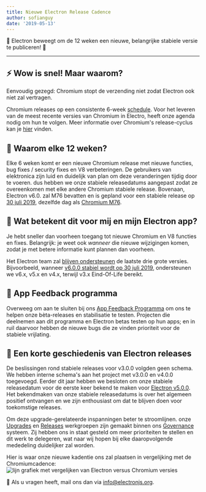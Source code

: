 ```yaml
---
title: Nieuwe Electron Release Cadence
author: sofianguy
date: '2019-05-13'
---
```


🎉 Electron beweegt om de 12 weken een nieuwe, belangrijke stabiele versie te publiceren! 🎉

---

## ⚡ Wow is snel! Maar waarom?

Eenvoudig gezegd: Chromium stopt de verzending niet zodat Electron ook niet zal vertragen.

Chromium releases op een consistente 6-week [schedule](https://www.chromium.org/developers/calendar). Voor het leveren van de meest recente versies van Chromium in Electro, heeft onze agenda nodig om hun te volgen. Meer informatie over Chromium's release-cyclus kan je [hier](https://chromium.googlesource.com/chromium/src/+/master/docs/process/release_cycle.md) vinden.

## 🚀 Waarom elke 12 weken?

Elke 6 weken komt er een nieuwe Chromium release met nieuwe functies, bug fixes / security fixes en V8 verbeteringen. De gebruikers van elektronica zijn luid en duidelijk van plan om deze veranderingen tijdig door te voeren. dus hebben we onze stabiele releasedatums aangepast zodat ze overeenkomen met elke andere Chromium stabiele release. Bovenaan, Electron v6.0. zal M76 bevatten en is gepland voor een stabiele release op [30 juli 2019](https://electronjs.org/docs/tutorial/electron-timelines#600-release-schedule), dezelfde dag als [Chromium M76](https://www.chromestatus.com/features/schedule).

## 🚧 Wat betekent dit voor mij en mijn Electron app?

Je hebt sneller dan voorheen toegang tot nieuwe Chromium en V8 functies en fixes. Belangrijk: je weet ook _wanneer_ die nieuwe wijzigingen komen, zodat je met betere informatie kunt plannen dan voorheen.

Het Electron team zal [blijven ondersteunen](https://electronjs.org/docs/tutorial/support#supported-versions) de laatste drie grote versies. Bijvoorbeeld, wanneer [v6.0.0 stabiel wordt op 30 juli 2019](https://electronjs.org/docs/tutorial/electron-timelines#600-release-schedule), ondersteunen we v6.x, v5.x en v4.x, terwijl v3.x Eind-Of-Life bereikt.

## 💬 App Feedback programma

Overweeg om aan te sluiten bij ons [App Feedback Programma](https://electronjs.org/blog/app-feedback-program) om ons te helpen onze bèta-releases en stabilisatie te testen. Projecten die deelnemen aan dit programma en Electron betas testen op hun apps; en in ruil daarvoor hebben de nieuwe bugs die ze vinden prioriteit voor de stabiele vrijlating.

## 📝 Een korte geschiedenis van Electron releases

De beslissingen rond stabiele releases voor v3.0.0 volgden geen schema. We hebben interne schema's aan het project met v3.0.0 en v4.0.0 toegevoegd. Eerder dit jaar hebben we besloten om onze stabiele releasedatum voor de eerste keer bekend te maken voor [Electron v5.0.0](https://electronjs.org/blog/electron-5-0-timeline). Het bekendmaken van onze stabiele releasedatums is over het algemeen positief ontvangen en we zijn enthousiast om dat te blijven doen voor toekomstige releases.

Om deze upgrade-gerelateerde inspanningen beter te stroomlijnen. onze [Upgrades](https://github.com/electron/governance/tree/master/wg-upgrades) en [Releases](https://github.com/electron/governance/tree/master/wg-releases) werkgroepen zijn gemaakt binnen ons [Governance](https://electronjs.org/blog/governance) systeem. Zij hebben ons in staat gesteld om meer prioriteiten te stellen en dit werk te delegeren, wat naar wij hopen bij elke daaropvolgende mededeling duidelijker zal worden.

Hier is waar onze nieuwe kadentie ons zal plaatsen in vergelijking met de Chromiumcadence:
<img alt="lijn grafiek met vergelijken van Electron versus Chromium versies" src="https://user-images.githubusercontent.com/2138661/57543187-86340700-7308-11e9-9745-a9371bb29275.png" />

📨 Als u vragen heeft, mail ons dan via [info@electronjs.org](mailto:info@electronjs.org).
